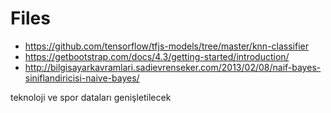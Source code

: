 # Files

- https://github.com/tensorflow/tfjs-models/tree/master/knn-classifier
- https://getbootstrap.com/docs/4.3/getting-started/introduction/
- http://bilgisayarkavramlari.sadievrenseker.com/2013/02/08/naif-bayes-siniflandiricisi-naive-bayes/

teknoloji ve spor dataları genişletilecek
